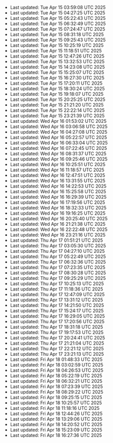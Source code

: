 
- Last updated: Tue Apr 15 03:59:08 UTC 2025
- Last updated: Tue Apr 15 04:27:25 UTC 2025
- Last updated: Tue Apr 15 05:22:43 UTC 2025
- Last updated: Tue Apr 15 06:32:49 UTC 2025
- Last updated: Tue Apr 15 07:24:47 UTC 2025
- Last updated: Tue Apr 15 08:31:18 UTC 2025
- Last updated: Tue Apr 15 09:25:43 UTC 2025
- Last updated: Tue Apr 15 10:25:19 UTC 2025
- Last updated: Tue Apr 15 11:18:51 UTC 2025
- Last updated: Tue Apr 15 12:47:26 UTC 2025
- Last updated: Tue Apr 15 13:32:53 UTC 2025
- Last updated: Tue Apr 15 14:23:08 UTC 2025
- Last updated: Tue Apr 15 15:25:07 UTC 2025
- Last updated: Tue Apr 15 16:27:30 UTC 2025
- Last updated: Tue Apr 15 17:20:11 UTC 2025
- Last updated: Tue Apr 15 18:30:24 UTC 2025
- Last updated: Tue Apr 15 19:18:07 UTC 2025
- Last updated: Tue Apr 15 20:25:25 UTC 2025
- Last updated: Tue Apr 15 21:21:20 UTC 2025
- Last updated: Tue Apr 15 22:22:14 UTC 2025
- Last updated: Tue Apr 15 23:21:39 UTC 2025
- Last updated: Wed Apr 16 01:53:02 UTC 2025
- Last updated: Wed Apr 16 03:06:58 UTC 2025
- Last updated: Wed Apr 16 04:27:08 UTC 2025
- Last updated: Wed Apr 16 05:22:57 UTC 2025
- Last updated: Wed Apr 16 06:33:04 UTC 2025
- Last updated: Wed Apr 16 07:22:45 UTC 2025
- Last updated: Wed Apr 16 08:31:37 UTC 2025
- Last updated: Wed Apr 16 09:25:46 UTC 2025
- Last updated: Wed Apr 16 10:25:51 UTC 2025
- Last updated: Wed Apr 16 11:18:57 UTC 2025
- Last updated: Wed Apr 16 12:47:51 UTC 2025
- Last updated: Wed Apr 16 13:31:55 UTC 2025
- Last updated: Wed Apr 16 14:22:53 UTC 2025
- Last updated: Wed Apr 16 15:25:58 UTC 2025
- Last updated: Wed Apr 16 16:29:39 UTC 2025
- Last updated: Wed Apr 16 17:19:56 UTC 2025
- Last updated: Wed Apr 16 18:32:33 UTC 2025
- Last updated: Wed Apr 16 19:16:25 UTC 2025
- Last updated: Wed Apr 16 20:25:40 UTC 2025
- Last updated: Wed Apr 16 21:21:38 UTC 2025
- Last updated: Wed Apr 16 22:22:48 UTC 2025
- Last updated: Wed Apr 16 23:21:16 UTC 2025
- Last updated: Thu Apr 17 01:51:21 UTC 2025
- Last updated: Thu Apr 17 03:05:30 UTC 2025
- Last updated: Thu Apr 17 04:27:10 UTC 2025
- Last updated: Thu Apr 17 05:22:49 UTC 2025
- Last updated: Thu Apr 17 06:32:36 UTC 2025
- Last updated: Thu Apr 17 07:23:35 UTC 2025
- Last updated: Thu Apr 17 08:30:28 UTC 2025
- Last updated: Thu Apr 17 09:25:29 UTC 2025
- Last updated: Thu Apr 17 10:25:13 UTC 2025
- Last updated: Thu Apr 17 11:18:36 UTC 2025
- Last updated: Thu Apr 17 12:47:09 UTC 2025
- Last updated: Thu Apr 17 13:31:12 UTC 2025
- Last updated: Thu Apr 17 14:21:50 UTC 2025
- Last updated: Thu Apr 17 15:24:17 UTC 2025
- Last updated: Thu Apr 17 16:29:05 UTC 2025
- Last updated: Thu Apr 17 17:20:56 UTC 2025
- Last updated: Thu Apr 17 18:31:18 UTC 2025
- Last updated: Thu Apr 17 19:17:53 UTC 2025
- Last updated: Thu Apr 17 20:24:41 UTC 2025
- Last updated: Thu Apr 17 21:21:04 UTC 2025
- Last updated: Thu Apr 17 22:21:12 UTC 2025
- Last updated: Thu Apr 17 23:21:13 UTC 2025
- Last updated: Fri Apr 18 01:48:33 UTC 2025
- Last updated: Fri Apr 18 03:02:59 UTC 2025
- Last updated: Fri Apr 18 04:26:53 UTC 2025
- Last updated: Fri Apr 18 05:22:19 UTC 2025
- Last updated: Fri Apr 18 06:32:21 UTC 2025
- Last updated: Fri Apr 18 07:23:39 UTC 2025
- Last updated: Fri Apr 18 08:29:22 UTC 2025
- Last updated: Fri Apr 18 09:25:15 UTC 2025
- Last updated: Fri Apr 18 10:25:57 UTC 2025
- Last updated: Fri Apr 18 11:18:16 UTC 2025
- Last updated: Fri Apr 18 12:44:26 UTC 2025
- Last updated: Fri Apr 18 13:29:06 UTC 2025
- Last updated: Fri Apr 18 14:20:52 UTC 2025
- Last updated: Fri Apr 18 15:23:09 UTC 2025
- Last updated: Fri Apr 18 16:27:36 UTC 2025
